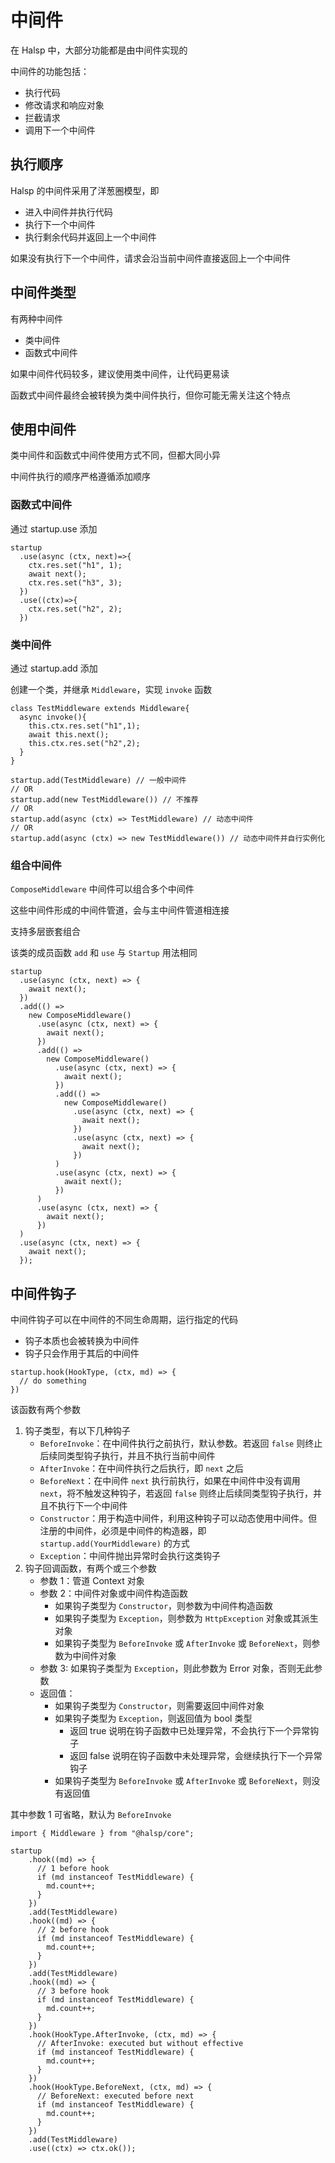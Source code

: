 # 中间件

在 Halsp 中，大部分功能都是由中间件实现的

中间件的功能包括：

- 执行代码
- 修改请求和响应对象
- 拦截请求
- 调用下一个中间件

## 执行顺序

Halsp 的中间件采用了洋葱圈模型，即

- 进入中间件并执行代码
- 执行下一个中间件
- 执行剩余代码并返回上一个中间件

如果没有执行下一个中间件，请求会沿当前中间件直接返回上一个中间件

## 中间件类型

有两种中间件

- 类中间件
- 函数式中间件

如果中间件代码较多，建议使用类中间件，让代码更易读

函数式中间件最终会被转换为类中间件执行，但你可能无需关注这个特点

## 使用中间件

类中间件和函数式中间件使用方式不同，但都大同小异

中间件执行的顺序严格遵循添加顺序

### 函数式中间件

通过 startup.use 添加

```TS
startup
  .use(async (ctx, next)=>{
    ctx.res.set("h1", 1);
    await next();
    ctx.res.set("h3", 3);
  })
  .use((ctx)=>{
    ctx.res.set("h2", 2);
  })
```

### 类中间件

通过 startup.add 添加

创建一个类，并继承 `Middleware`，实现 `invoke` 函数

```TS
class TestMiddleware extends Middleware{
  async invoke(){
    this.ctx.res.set("h1",1);
    await this.next();
    this.ctx.res.set("h2",2);
  }
}
```

```TS
startup.add(TestMiddleware) // 一般中间件
// OR
startup.add(new TestMiddleware()) // 不推荐
// OR
startup.add(async (ctx) => TestMiddleware) // 动态中间件
// OR
startup.add(async (ctx) => new TestMiddleware()) // 动态中间件并自行实例化
```

### 组合中间件

`ComposeMiddleware` 中间件可以组合多个中间件

这些中间件形成的中间件管道，会与主中间件管道相连接

支持多层嵌套组合

该类的成员函数 `add` 和 `use` 与 `Startup` 用法相同

```TS
startup
  .use(async (ctx, next) => {
    await next();
  })
  .add(() =>
    new ComposeMiddleware()
      .use(async (ctx, next) => {
        await next();
      })
      .add(() =>
        new ComposeMiddleware()
          .use(async (ctx, next) => {
            await next();
          })
          .add(() =>
            new ComposeMiddleware()
              .use(async (ctx, next) => {
                await next();
              })
              .use(async (ctx, next) => {
                await next();
              })
          )
          .use(async (ctx, next) => {
            await next();
          })
      )
      .use(async (ctx, next) => {
        await next();
      })
  )
  .use(async (ctx, next) => {
    await next();
  });
```

## 中间件钩子

中间件钩子可以在中间件的不同生命周期，运行指定的代码

- 钩子本质也会被转换为中间件
- 钩子只会作用于其后的中间件

```TS
startup.hook(HookType, (ctx, md) => {
  // do something
})
```

该函数有两个参数

1. 钩子类型，有以下几种钩子
   - `BeforeInvoke`：在中间件执行之前执行，默认参数。若返回 `false` 则终止后续同类型钩子执行，并且不执行当前中间件
   - `AfterInvoke`：在中间件执行之后执行，即 `next` 之后
   - `BeforeNext`：在中间件 `next` 执行前执行，如果在中间件中没有调用 `next`，将不触发这种钩子，若返回 `false` 则终止后续同类型钩子执行，并且不执行下一个中间件
   - `Constructor`：用于构造中间件，利用这种钩子可以动态使用中间件。但注册的中间件，必须是中间件的构造器，即 `startup.add(YourMiddleware)` 的方式
   - `Exception`：中间件抛出异常时会执行这类钩子
2. 钩子回调函数，有两个或三个参数
   - 参数 1：管道 Context 对象
   - 参数 2：中间件对象或中间件构造函数
     - 如果钩子类型为 `Constructor`，则参数为中间件构造函数
     - 如果钩子类型为 `Exception`，则参数为 `HttpException` 对象或其派生对象
     - 如果钩子类型为 `BeforeInvoke` 或 `AfterInvoke` 或 `BeforeNext`，则参数为中间件对象
   - 参数 3: 如果钩子类型为 `Exception`，则此参数为 Error 对象，否则无此参数
   - 返回值：
     - 如果钩子类型为 `Constructor`，则需要返回中间件对象
     - 如果钩子类型为 `Exception`，则返回值为 bool 类型
       - 返回 true 说明在钩子函数中已处理异常，不会执行下一个异常钩子
       - 返回 false 说明在钩子函数中未处理异常，会继续执行下一个异常钩子
     - 如果钩子类型为 `BeforeInvoke` 或 `AfterInvoke` 或 `BeforeNext`，则没有返回值

其中参数 1 可省略，默认为 `BeforeInvoke`

```TS
import { Middleware } from "@halsp/core";

startup
    .hook((md) => {
      // 1 before hook
      if (md instanceof TestMiddleware) {
        md.count++;
      }
    })
    .add(TestMiddleware)
    .hook((md) => {
      // 2 before hook
      if (md instanceof TestMiddleware) {
        md.count++;
      }
    })
    .add(TestMiddleware)
    .hook((md) => {
      // 3 before hook
      if (md instanceof TestMiddleware) {
        md.count++;
      }
    })
    .hook(HookType.AfterInvoke, (ctx, md) => {
      // AfterInvoke: executed but without effective
      if (md instanceof TestMiddleware) {
        md.count++;
      }
    })
    .hook(HookType.BeforeNext, (ctx, md) => {
      // BeforeNext: executed before next
      if (md instanceof TestMiddleware) {
        md.count++;
      }
    })
    .add(TestMiddleware)
    .use((ctx) => ctx.ok());
```
